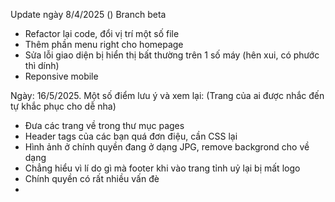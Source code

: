 Update ngày 8/4/2025 () Branch beta
+ Refactor lại code, đổi vị trí một số file
+ Thêm phần menu right cho homepage
+ Sửa lỗi giao diện bị hiển thị bất thường trên 1 số máy (hên xui, có phước thì dính)
+ Reponsive mobile


Ngày: 16/5/2025. Một số điểm lưu ý và xem lại: (Trang của ai được nhắc đến tự khắc phục cho dễ nha)
+ Đưa các trang về trong thư mục pages
+ Header tags của các bạn quá đơn điệu, cần CSS lại
+ Hình ảnh ở chính quyền đang ở dạng JPG, remove backgrond cho về dạng 
+ Chẳng hiểu vì lí do gì mà footer khi vào trang tỉnh uỷ lại bị mất logo
+ Chính quyền có rất nhiều vấn đè   
+ 